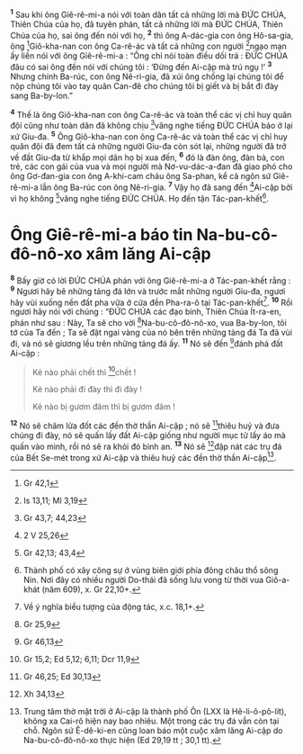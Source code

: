<sup><b>1</b></sup> Sau khi ông Giê-rê-mi-a nói với toàn dân tất cả những lời mà ĐỨC CHÚA, Thiên Chúa của họ, đã tuyên phán, tất cả những lời mà ĐỨC CHÚA, Thiên Chúa của họ, sai ông đến nói với họ, <sup><b>2</b></sup> thì ông A-dác-gia con ông Hô-sa-gia, ông [^1*]Giô-kha-nan con ông Ca-rê-ác và tất cả những con người [^2*]ngạo mạn ấy liền nói với ông Giê-rê-mi-a : “Ông chỉ nói toàn điều dối trá : ĐỨC CHÚA đâu có sai ông đến nói với chúng tôi : ‘Đừng đến Ai-cập mà trú ngụ !’ <sup><b>3</b></sup> Nhưng chính Ba-rúc, con ông Nê-ri-gia, đã xúi ông chống lại chúng tôi để nộp chúng tôi vào tay quân Can-đê cho chúng tôi bị giết và bị bắt đi đày sang Ba-by-lon.”

<sup><b>4</b></sup> Thế là ông Giô-kha-nan con ông Ca-rê-ác và toàn thể các vị chỉ huy quân đội cũng như toàn dân đã không chịu [^3*]vâng nghe tiếng ĐỨC CHÚA bảo ở lại xứ Giu-đa. <sup><b>5</b></sup> Ông Giô-kha-nan con ông Ca-rê-ác và toàn thể các vị chỉ huy quân đội đã đem tất cả những người Giu-đa còn sót lại, những người đã trở về đất Giu-đa từ khắp mọi dân họ bị xua đến, <sup><b>6</b></sup> đó là đàn ông, đàn bà, con trẻ, các con gái của vua và mọi người mà Nơ-vu-dác-a-đan đã giao phó cho ông Gơ-đan-gia con ông A-khi-cam cháu ông Sa-phan, kể cả ngôn sứ Giê-rê-mi-a lẫn ông Ba-rúc con ông Nê-ri-gia. <sup><b>7</b></sup> Vậy họ đã sang đến [^4*]Ai-cập bởi vì họ không [^5*]vâng nghe tiếng ĐỨC CHÚA. Họ đến tận Tác-pan-khết[^1].

# Ông Giê-rê-mi-a báo tin Na-bu-cô-đô-nô-xo xâm lăng Ai-cập
<sup><b>8</b></sup> Bấy giờ có lời ĐỨC CHÚA phán với ông Giê-rê-mi-a ở Tác-pan-khết rằng : <sup><b>9</b></sup> Ngươi hãy bê những tảng đá lớn và trước mắt những người Giu-đa, ngươi hãy vùi xuống nền đất pha vữa ở cửa đền Pha-ra-ô tại Tác-pan-khết[^2]. <sup><b>10</b></sup> Rồi ngươi hãy nói với chúng : “ĐỨC CHÚA các đạo binh, Thiên Chúa Ít-ra-en, phán như sau : Này, Ta sẽ cho vời [^6*]Na-bu-cô-đô-nô-xo, vua Ba-by-lon, tôi tớ của Ta đến ; Ta sẽ đặt ngai vàng của nó bên trên những tảng đá Ta đã vùi đi, và nó sẽ giương lều trên những tảng đá ấy. <sup><b>11</b></sup> Nó sẽ đến [^7*]đánh phá đất Ai-cập : 
> Kẻ nào phải chết thì [^8*]chết !
> 
> Kẻ nào phải đi đày thì đi đày !
> 
> Kẻ nào bị gươm đâm thì bị gươm đâm !
>

<sup><b>12</b></sup> Nó sẽ châm lửa đốt các đền thờ thần Ai-cập ; nó sẽ [^9*]thiêu huỷ và đưa chúng đi đày, nó sẽ quấn lấy đất Ai-cập giống như người mục tử lấy áo mà quấn vào mình, rồi nó sẽ ra khỏi đó bình an. <sup><b>13</b></sup> Nó sẽ [^10*]đập nát các trụ đá của Bết Se-mét trong xứ Ai-cập và thiêu huỷ các đền thờ thần Ai-cập[^3].

[^1]: Thành phố có xây công sự ở vùng biên giới phía đông châu thổ sông Nin. Nơi đây có nhiều người Do-thái đã sống lưu vong từ thời vua Giô-a-khát (năm 609), x. Gr 22,10+.
[^2]: Về ý nghĩa biểu tượng của động tác, x.c. 18,1+.
[^3]: Trung tâm thờ mặt trời ở Ai-cập là thành phố Ôn (LXX là Hê-li-ô-pô-lít), không xa Cai-rô hiện nay bao nhiêu. Một trong các trụ đá vẫn còn tại chỗ. Ngôn sứ Ê-dê-ki-en cũng loan báo một cuộc xâm lăng Ai-cập do Na-bu-cô-đô-nô-xo thực hiện (Ed 29,19 tt ; 30,1 tt).
[^1*]: Gr 42,1
[^2*]: Is 13,11; Ml 3,19
[^3*]: Gr 43,7; 44,23
[^4*]: 2 V 25,26
[^5*]: Gr 42,13; 43,4
[^6*]: Gr 25,9
[^7*]: Gr 46,13
[^8*]: Gr 15,2; Ed 5,12; 6,11; Dcr 11,9
[^9*]: Gr 46,25; Ed 30,13
[^10*]: Xh 34,13
